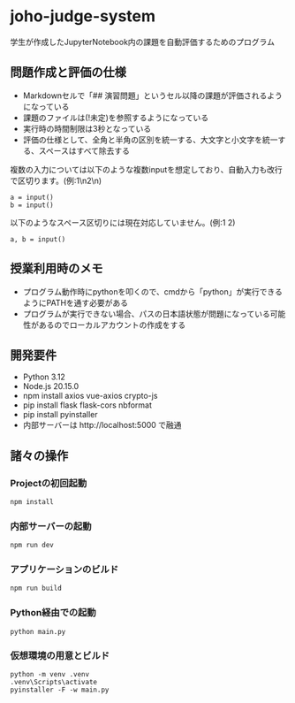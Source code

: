 # joho-judge-system

学生が作成したJupyterNotebook内の課題を自動評価するためのプログラム

## 問題作成と評価の仕様

- Markdownセルで「## 演習問題」というセル以降の課題が評価されるようになっている
- 課題のファイルは(!未定)を参照するようになっている
- 実行時の時間制限は3秒となっている
- 評価の仕様として、全角と半角の区別を統一する、大文字と小文字を統一する、スペースはすべて除去する


複数の入力については以下のような複数inputを想定しており、自動入力も改行で区切ります。(例:1\n2\n)
```
a = input() 
b = input()
```

以下のようなスペース区切りには現在対応していません。(例:1 2)
```
a, b = input()
```

## 授業利用時のメモ
- プログラム動作時にpythonを叩くので、cmdから「python」が実行できるようにPATHを通す必要がある
- プログラムが実行できない場合、パスの日本語状態が問題になっている可能性があるのでローカルアカウントの作成をする

## 開発要件
- Python 3.12
- Node.js 20.15.0
- npm install axios vue-axios crypto-js
- pip install flask flask-cors nbformat
- pip install pyinstaller
- 内部サーバーは http://localhost:5000 で融通


## 諸々の操作

### Projectの初回起動

```sh
npm install
```

### 内部サーバーの起動

```sh
npm run dev
```

### アプリケーションのビルド

```sh
npm run build
```
### Python経由での起動
```
python main.py
```

### 仮想環境の用意とビルド
```
python -m venv .venv
.venv\Scripts\activate
pyinstaller -F -w main.py
```